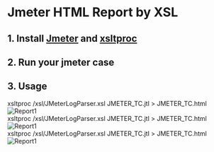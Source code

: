 # Jmeter HTML Report by XSL

## 1. Install [Jmeter](http://jmeter.apache.org/) and [xsltproc](http://xmlsoft.org/XSLT/xsltproc2.html) 
## 2. Run your jmeter case
## 3. Usage
xsltproc /xsl/JMeterLogParser.xsl JMETER_TC.jtl > JMETER_TC.html <br />
![Report1](/xsl/reports/1.png)<br />
xsltproc /xsl/JMeterLogParser.xsl JMETER_TC.jtl > JMETER_TC.html <br />
![Report1](/xsl/reports/2.png)<br />
xsltproc /xsl/JMeterLogParser.xsl JMETER_TC.jtl > JMETER_TC.html<br />
![Report1](/xsl/reports/3.png)<br />



